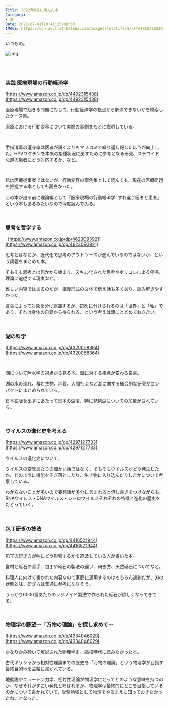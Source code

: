 ```yaml
---
Title: 2022年6月に読んだ本
Category:
- 本
Date: 2022-07-01T19:41:25+09:00
IMAGE: https://cdn-ak.f.st-hatena.com/images/fotolife/a/alfe1025/20220701/20220701193722.jpg
---
```



いつもの。

![img](https://cdn-ak.f.st-hatena.com/images/fotolife/a/alfe1025/20220701/20220701193722.jpg)

<br /><br />

### 実践 医療現場の行動経済学

[https://www.amazon.co.jp/dp/4492315438](https://www.amazon.co.jp/dp/4492315438)

医療現場で起きる問題に対して、行動経済学の視点から解決できないかを模索したケース集。

医療における行動変容について実際の事例をもとに説明している。

 

手指消毒の遵守率は医者が説くよりもマスコミで繰り返し報じたほうが向上した。HPVワクチンを本来の接種状況に戻すために参考となる研究、ステロイド忌避の患者にどう対応するか、など。

 

私は医療従事者ではないが、行動変容の事例集として読んでも、現在の医療問題を把握する本としても面白かった。

この本が出る前に理論編として『医療現場の行動経済学: すれ違う医者と患者』という本もあるみたいなので今度読んでみる。

 

### 思考を哲学する


 
[https://www.amazon.co.jp/dp/4623093921](https://www.amazon.co.jp/dp/4623093921)

思考とはなにか、近代化で思考のアウトソースが進んでいるのではないか、という講義をまとめた本。

そもそも思考とは何かから始まり、スキル化された思考やポリコレによる停滞、理論に追従する現実など。

難しい内容ではあるのだが、講義形式の文体で例え話も多くあり、読み解きやすかった。

言葉によって対象を分け認識するが、初めに分けられるのは「世界」と「私」であり、それは身体の自覚から得られる、という考えは頭にとどめておきたい。

 

### 湖の科学

[https://www.amazon.co.jp/dp/4320058364](https://www.amazon.co.jp/dp/4320058364)

 

湖について陸水学の視点から見る本。湖に対する視点が変わる良書。

湖の水の流れ、棲む生物、地質、人間社会など湖に関する総合的な研究がコンパクトにまとめられている。

日本語版を出すにあたって日本の湖沼、特に琵琶湖についての加筆がされている。

 

### ウイルスの進化史を考える

[https://www.amazon.co.jp/dp/4297127733](https://www.amazon.co.jp/dp/4297127733)

ウイルスの進化史について。

ウイルスの変異あたりの細かい話ではなく、そもそもウイルスがどう発生したか、どのように機能をそぎ落としたり、生き物に入り込んだりしたかについて考察している。

わからないことが多いので妄想話が多分に含まれると但し書きをつけながらも、RNAウイルス・DNAウイルス・レトロウイルスそれぞれの特徴と進化の歴史をたどっていく。

 

### 包丁研ぎの技法

[https://www.amazon.co.jp/dp/4416521944](https://www.amazon.co.jp/dp/4416521944)

包丁の研ぎ方が味にどう影響するかを追及している人が書いた本。

食材と砥石の番手、包丁や砥石の製法の違い、研ぎ方、天然砥石についてなど。

料理人に向けて書かれた内容なので家庭に適用するのはもちろん過剰だが、刃の状態と味、研ぎ方は普通に参考になりそう。

うっかり6000番あたりのレジノイド製法で作られた砥石が欲しくなってきてる。

 

### 物理学の野望～「万物の理論」を探し求めて～

[https://www.amazon.co.jp/dp/4334046029](https://www.amazon.co.jp/dp/4334046029)

かなりかみ砕いて解説された物理学史。高校時代に読みたかった本。

古代ギリシャから相対性理論までの歴史を「万物の理論」という物理学が目指す最終目的地を主軸に書かれている。

地動説やニュートン力学、相対性理論が物理学にとってどのような意味を持つのか、なぜそれがすごい発見と呼ばれるか、物理学は最終的にどこを目指しているのかについて書かれていて、受験勉強として物理をやるまえに知っておきたかったね、となった。

 

 

 
